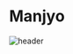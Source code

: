 # Manjyo
![header](https://capsule-render.vercel.app/api?type=textBg&color=auto&height=300&section=header&text=capsule%20render&fontSize=90)
